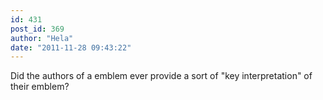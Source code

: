 ```yaml
---
id: 431
post_id: 369
author: "Hela"
date: "2011-11-28 09:43:22"
---
```

Did the authors of a emblem ever provide a sort of "key interpretation" of their emblem?

